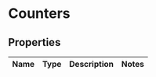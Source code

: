 
# Counters

## Properties
Name | Type | Description | Notes
------------ | ------------- | ------------- | -------------



